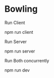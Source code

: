 # Bowling

Run Client

npm run client

Run Server

npm run server

Run Both concurrently

npm run dev
